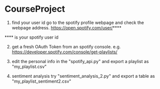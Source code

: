 # CourseProject

1. find your user id
go to the spotify profile webpage and check the webpage address. https://open.spotify.com/user/****

**** is your spotify user id

2. get a fresh OAuth Token
from an spotify console. e.g. https://developer.spotify.com/console/get-playlists/

3. edit the personal info in the "spotify_api.py" and export a playlist as "my_playlist.csv"

4. sentiment analysis
try "sentiment_analysis_2.py" and export a table as "my_playlist_sentiment2.csv"


